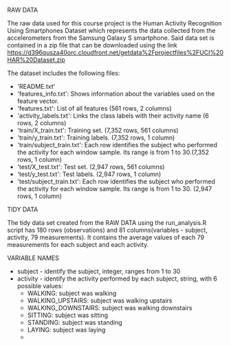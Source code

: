 RAW DATA

  The raw data used for this course project is the Human Activity Recognition Using Smartphones Dataset which represents the data collected from the accelerometers from the Samsung Galaxy S smartphone. 
  Said data set is contained in a zip file that can be downloaded using the link 
  https://d396qusza40orc.cloudfront.net/getdata%2Fprojectfiles%2FUCI%20HAR%20Dataset.zip
 
  The dataset includes the following files:
  - 'README.txt'
  - 'features_info.txt': Shows information about the variables used on the feature vector.
  - 'features.txt': List of all features (561 rows, 2 columns)
  - 'activity_labels.txt': Links the class labels with their activity name (6 rows, 2 columns)
  - 'train/X_train.txt': Training set. (7,352 rows, 561 columns)
  - 'train/y_train.txt': Training labels. (7,352 rows, 1 column)
  - 'train/subject_train.txt': Each row identifies the subject who performed the activity for each window sample. Its range is from 1 to 30.(7,352 rows, 1 column)
  - 'test/X_test.txt': Test set. (2,947 rows, 561 columns)
  - 'test/y_test.txt': Test labels. (2,947 rows, 1 column)
  - 'test/subject_train.txt': Each row identifies the subject who performed the activity for each window sample. Its range is from 1 to 30. (2,947 rows, 1 column)

TIDY DATA

  The tidy data set created from the RAW DATA using the run_analysis.R script has 180 rows (observations) and 81 columns(variables - subject, activity, 79 measurements).
  It contains the average values of each 79 measurements for each subject and each activity.

VARIABLE NAMES

  - subject - identify the subject, integer, ranges from 1 to 30
  - activity - identify the activity performed by each subject, string, with 6 possible values:
      * WALKING: subject was walking
      * WALKING_UPSTAIRS: subject was walking upstairs
      * WALKING_DOWNSTAIRS: subject was walking downstairs
      * SITTING: subject was sitting
      * STANDING: subject was standing
      * LAYING: subject was laying
	- 
